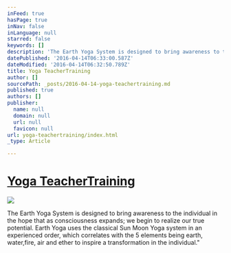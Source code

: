 ```yaml
---
inFeed: true
hasPage: true
inNav: false
inLanguage: null
starred: false
keywords: []
description: 'The Earth Yoga System is designed to bring awareness to the individual in the hope that as consciousness expands; we begin to realize our true potential. Earth Yoga uses the classical Sun Moon Yoga system in an experienced order, which correlates with the 5 elements being earth, water,fire, air and ether to inspire a transformation in the individual."'
datePublished: '2016-04-14T06:33:00.587Z'
dateModified: '2016-04-14T06:32:50.789Z'
title: Yoga TeacherTraining
author: []
sourcePath: _posts/2016-04-14-yoga-teachertraining.md
published: true
authors: []
publisher:
  name: null
  domain: null
  url: null
  favicon: null
url: yoga-teachertraining/index.html
_type: Article

---
```

# [Yoga TeacherTraining][0]
![](https://the-grid-user-content.s3-us-west-2.amazonaws.com/3da9f6e4-ada4-4fda-a6e2-8fbef0fd43f1.jpg)

The Earth Yoga System is designed to bring awareness to the individual in the hope that as consciousness expands; we begin to realize our true potential. Earth Yoga uses the classical Sun Moon Yoga system in an experienced order, which correlates with the 5 elements being earth, water,fire, air and ether to inspire a transformation in the individual."

[0]: http://www.earthyoga.space/